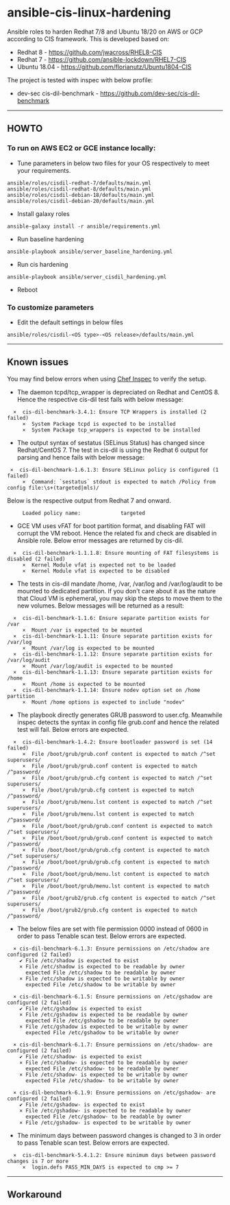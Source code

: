 # ansible-cis-linux-hardening
Ansible roles to harden Redhat 7/8 and Ubuntu 18/20 on AWS or GCP according to CIS framework. This is developed based on:

* Redhat 8 - https://github.com/jwacross/RHEL8-CIS
* Redhat 7 - https://github.com/ansible-lockdown/RHEL7-CIS
* Ubuntu 18.04 - https://github.com/florianutz/Ubuntu1804-CIS

The project is tested with inspec with below profile:

* dev-sec cis-dil-benchmark - https://github.com/dev-sec/cis-dil-benchmark


---

## HOWTO

### To run on AWS EC2 or GCE instance locally:

* Tune parameters in below two files for your OS respectively to meet your requirements.
```
ansible/roles/cisdil-redhat-7/defaults/main.yml
ansible/roles/cisdil-redhat-8/defaults/main.yml
ansible/roles/cisdil-debian-18/defaults/main.yml
ansible/roles/cisdil-debian-20/defaults/main.yml
```

* Install galaxy roles
```
ansible-galaxy install -r ansible/requirements.yml
```

* Run baseline hardening
```
ansible-playbook ansible/server_baseline_hardening.yml
```

* Run cis hardening
```
ansible-playbook ansible/server_cisdil_hardening.yml
```

* Reboot

### To customize parameters

* Edit the default settings in below files
```
ansible/roles/cisdil-<OS type>-<OS release>/defaults/main.yml
```

---

## Known issues

You may find below errors when using [Chef Inspec](https://doc.chef.io/inspec/) to verify the setup. 

* The daemon tcpd/tcp_wrapper is depreciated on Redhat and CentOS 8. Hence the respective cis-dil test fails with below message:
```
  ×  cis-dil-benchmark-3.4.1: Ensure TCP Wrappers is installed (2 failed)
     ×  System Package tcpd is expected to be installed
     ×  System Package tcp_wrappers is expected to be installed
```

* The output syntax of sestatus (SELinus Status) has changed since Redhat/CentOS 7. The test in cis-dil is using the Redhat 6 output for parsing and hence fails with below message:
```
 ×  cis-dil-benchmark-1.6.1.3: Ensure SELinux policy is configured (1 failed)
     ×  Command: `sestatus` stdout is expected to match /Policy from config file:\s+(targeted|mls)/
```
Below is the respective output from Redhat 7 and onward.
```
     Loaded policy name:             targeted
```

* GCE VM uses vFAT for boot partition format, and disabling FAT will corrupt the VM reboot. Hence the related fix and check are disabled in Ansible role. Below error messages are returned by cis-dil.
```
  ×  cis-dil-benchmark-1.1.1.8: Ensure mounting of FAT filesystems is disabled (2 failed)
     ×  Kernel Module vfat is expected not to be loaded
     ×  Kernel Module vfat is expected to be disabled
```

* The tests in cis-dil mandate /home, /var, /var/log and /var/log/audit to be mounted to dedicated partition. If you don't care about it as the nature that Cloud VM is ephemeral, you may skip the steps to move them to the new volumes. Below messages will be returned as a result:
```
  ×  cis-dil-benchmark-1.1.6: Ensure separate partition exists for /var
     ×  Mount /var is expected to be mounted
  ×  cis-dil-benchmark-1.1.11: Ensure separate partition exists for /var/log
     ×  Mount /var/log is expected to be mounted
  ×  cis-dil-benchmark-1.1.12: Ensure separate partition exists for /var/log/audit
     ×  Mount /var/log/audit is expected to be mounted
  ×  cis-dil-benchmark-1.1.13: Ensure separate partition exists for /home
     ×  Mount /home is expected to be mounted
  ×  cis-dil-benchmark-1.1.14: Ensure nodev option set on /home partition
     ×  Mount /home options is expected to include "nodev"
```

* The playbook directly generates GRUB password to user.cfg. Meanwhile inspec detects the syntax in config file grub.conf and hence the related test will fail. Below errors are expected.

```
  ×  cis-dil-benchmark-1.4.2: Ensure bootloader password is set (14 failed)
     ×  File /boot/grub/grub.conf content is expected to match /^set superusers/
     ×  File /boot/grub/grub.conf content is expected to match /^password/
     ×  File /boot/grub/grub.cfg content is expected to match /^set superusers/
     ×  File /boot/grub/grub.cfg content is expected to match /^password/
     ×  File /boot/grub/menu.lst content is expected to match /^set superusers/
     ×  File /boot/grub/menu.lst content is expected to match /^password/
     ×  File /boot/boot/grub/grub.conf content is expected to match /^set superusers/
     ×  File /boot/boot/grub/grub.conf content is expected to match /^password/
     ×  File /boot/boot/grub/grub.cfg content is expected to match /^set superusers/
     ×  File /boot/boot/grub/grub.cfg content is expected to match /^password/
     ×  File /boot/boot/grub/menu.lst content is expected to match /^set superusers/
     ×  File /boot/boot/grub/menu.lst content is expected to match /^password/
     ×  File /boot/grub2/grub.cfg content is expected to match /^set superusers/
     ×  File /boot/grub2/grub.cfg content is expected to match /^password/
```

* The below files are set with file permission 0000 instead of 0600 in order to pass Tenable scan test. Below errors are expected.

```
  × cis-dil-benchmark-6.1.3: Ensure permissions on /etc/shadow are configured (2 failed)
    ✔ File /etc/shadow is expected to exist
    × File /etc/shadow is expected to be readable by owner
      expected File /etc/shadow to be readable by owner
    × File /etc/shadow is expected to be writable by owner
      expected File /etc/shadow to be writable by owner

  × cis-dil-benchmark-6.1.5: Ensure permissions on /etc/gshadow are configured (2 failed)
    ✔ File /etc/gshadow is expected to exist
    × File /etc/gshadow is expected to be readable by owner
      expected File /etc/gshadow to be readable by owner
    × File /etc/gshadow is expected to be writable by owner
      expected File /etc/gshadow to be writable by owner

  × cis-dil-benchmark-6.1.7: Ensure permissions on /etc/shadow- are configured (2 failed)
    ✔ File /etc/shadow- is expected to exist
    × File /etc/shadow- is expected to be readable by owner
      expected File /etc/shadow- to be readable by owner
    × File /etc/shadow- is expected to be writable by owner
      expected File /etc/shadow- to be writable by owner

  × cis-dil-benchmark-6.1.9: Ensure permissions on /etc/gshadow- are configured (2 failed)
    ✔ File /etc/gshadow- is expected to exist
    × File /etc/gshadow- is expected to be readable by owner
      expected File /etc/gshadow- to be readable by owner
    × File /etc/gshadow- is expected to be writable by owner
```

* The minimum days between password changes is changed to 3 in order to pass Tenable scan test. Below errors are expected.

```
  ×  cis-dil-benchmark-5.4.1.2: Ensure minimum days between password changes is 7 or more
     ×  login.defs PASS_MIN_DAYS is expected to cmp >= 7
```
---
## Workaround


